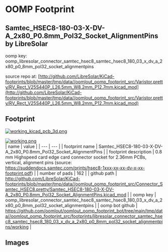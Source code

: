 # OOMP Footprint  
## Samtec_HSEC8-180-03-X-DV-A_2x80_P0.8mm_Pol32_Socket_AlignmentPins  by LibreSolar  
  
oomp key: oomp_libresolar_connector_samtec_hsec8_samtec_hsec8_180_03_x_dv_a_2x80_p0_8mm_pol32_socket_alignmentpins  
  
source repo at: [http://github.com/LibreSolar/KiCad-footprints/blob/master/tmp/data//oomlout_oomp_footprint_src/Varistor.pretty/RV_Rect_V25S440P_L26.5mm_W8.2mm_P12.7mm.kicad_mod](http://github.com/LibreSolar/KiCad-footprints/blob/master/tmp/data//oomlout_oomp_footprint_src/Varistor.pretty/RV_Rect_V25S440P_L26.5mm_W8.2mm_P12.7mm.kicad_mod)  
## Footprint  
  
[![working_kicad_pcb_3d.png](working_kicad_pcb_3d_600.png)](working_kicad_pcb_3d.png)  
  
[![working.png](working_600.png)](working.png)  
| name | value | 
| --- | --- | 
| footprint name | Samtec_HSEC8-180-03-X-DV-A_2x80_P0.8mm_Pol32_Socket_AlignmentPins | 
| footprint description | 0.8 mm Highspeed card edge card connector socket for 2.36mm PCBs, vertical, alignment pins (source: https://suddendocs.samtec.com/prints/hsec8-1xxx-xx-xx-dv-x-xx-footprint.pdf) | 
| number of pads | 162 | 
| github path | http://github.com/LibreSolar/KiCad-footprints/blob/master/tmp/data//oomlout_oomp_footprint_src/Connector_Samtec_HSEC8.pretty/Samtec_HSEC8-180-03-X-DV-A_2x80_P0.8mm_Pol32_Socket_AlignmentPins.kicad_mod | 
| oomp key | oomp_libresolar_connector_samtec_hsec8_samtec_hsec8_180_03_x_dv_a_2x80_p0_8mm_pol32_socket_alignmentpins | 
| oomp bot github | https://github.com/oomlout/oomlout_oomp_footprint_bot/tree/main/tmp/data//oomlout_oomp_footprint_src/footprints/libresolar_connector_samtec_hsec8_samtec_hsec8_180_03_x_dv_a_2x80_p0_8mm_pol32_socket_alignmentpins/working | 
## Images  
